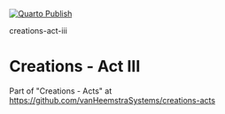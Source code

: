 [![Quarto Publish](https://github.com/vanHeemstraSystems/creations-act-iii/actions/workflows/publish.yml/badge.svg)](https://github.com/vanHeemstraSystems/creations-act-iii/actions/workflows/publish.yml)

creations-act-iii
# Creations - Act III

Part of "Creations - Acts" at https://github.com/vanHeemstraSystems/creations-acts
